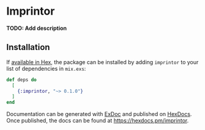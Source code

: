 # Imprintor

**TODO: Add description**

## Installation

If [available in Hex](https://hex.pm/docs/publish), the package can be installed
by adding `imprintor` to your list of dependencies in `mix.exs`:

```elixir
def deps do
  [
    {:imprintor, "~> 0.1.0"}
  ]
end
```

Documentation can be generated with [ExDoc](https://github.com/elixir-lang/ex_doc)
and published on [HexDocs](https://hexdocs.pm). Once published, the docs can
be found at <https://hexdocs.pm/imprintor>.

